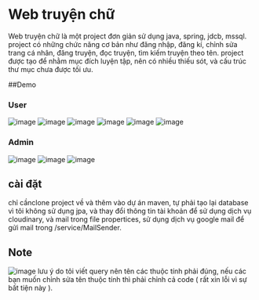 # Web truyện chữ

Web truyện chữ là một project đơn giản sử dụng java, spring, jdcb, mssql. project có những chức năng cơ bản như đăng nhập, đăng kí, chỉnh sửa trang cá nhân, đăng truyện, đọc truyện, tìm kiếm truyện theo tên. project được tạo để nhằm mục đích luyện tập, nên có nhiều thiếu sót, và cấu trúc thư mục chưa được tối ưu.

##Demo
### User
![image](https://github.com/user-attachments/assets/36049a49-7829-41ba-bd93-1216586970de)
![image](https://github.com/user-attachments/assets/ef480777-9358-4c0c-8748-579f82a8267a)
![image](https://github.com/user-attachments/assets/ffc2a427-3b41-4117-a10e-2eeb0c5989da)
![image](https://github.com/user-attachments/assets/d249e0a0-58f4-4964-8bf5-41f349ded52e)
![image](https://github.com/user-attachments/assets/eece1222-0823-4abb-a46c-4b98f0368d00)
![image](https://github.com/user-attachments/assets/57a8d347-ff8c-4597-8a6f-e2b548c77680)

### Admin
![image](https://github.com/user-attachments/assets/42e8b5a3-e07c-4e01-ad04-d02c59bb07e5)
![image](https://github.com/user-attachments/assets/5b470e37-4ea2-43ef-b514-f6da5ac0a5ea)
![image](https://github.com/user-attachments/assets/5ca3ecf9-b5a5-4b42-890c-6124fd30d28c)


## cài đặt
chỉ cầnclone project về và thêm vào dự án maven, tự phải tạo lại database vì tôi không sử dụng jpa, và thay đổi thông tin tài khoản để sử dụng dịch vụ cloudinary, và mail trong file propertices, sử dụng dịch vụ google mail để gửi mail trong /service/MailSender. 

## Note
![image](https://github.com/user-attachments/assets/21b7763c-90c3-46a2-87da-edca4ca62aa1)
lưu ý do tôi viết query nên tên các thuộc tính phải đúng, nếu các bạn muốn chỉnh sửa tên thuộc tính thì phải chỉnh cả code ( rất xin lỗi vì sự bất tiện này ).

